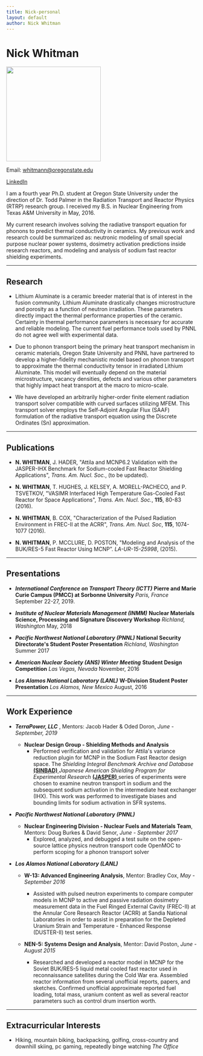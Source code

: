 ```yaml
---
title: Nick-personal
layout: default
author: Nick Whitman
---
```

Nick Whitman
================================

<img src="{{ site.url }}users/whitmann/images/headshot.jpg" height="250" width="250">

Email: <a href="mailto:whitmann@oregonstate.edu" target="top"> whitmann@oregonstate.edu </a>

<a href="https://www.linkedin.com/in/nick-whitman-0034477b" target="top"> LinkedIn </a>

I am a fourth year Ph.D. student at Oregon State University under the direction of Dr. Todd Palmer in the Radiation Transport and Reactor Physics (RTRP) research group. I received my B.S. in Nuclear Engineering from Texas A&M University in May, 2016.

My current research involves solving the radiative transport equation for phonons to predict thermal conductivity in ceramics. My previous work and research could be summarized as: neutronic modeling of small special purpose nuclear power systems, dosimetry activation predictions inside research reactors, and modeling and analysis of sodium fast reactor shielding experiments.

***

## Research
* Lithium Aluminate is a ceramic breeder material that is of interest in the fusion community. Lithium Aluminate drastically changes microstructure and porosity as a function of neutron irradiation. These parameters directly impact the thermal performance properties of the ceramic. Certainty in thermal performance parameters is necessary for accurate and reliable modeling. The current fuel performance tools used by PNNL do not agree well with experimental data.

* Due to phonon transport being the primary heat transport mechanism in ceramic materials, Oregon State University and PNNL have partnered to develop a higher-fidelity mechanistic model based on phonon transport to approximate the thermal conductivity tensor in irradiated Lithium Aluminate. This model will eventually depend on the material microstructure, vacancy densities, defects and various other parameters that highly impact heat transport at the macro to micro-scale.

* We have developed an arbitrarily higher-order finite element radiation transport solver compatible with curved surfaces utilizing MFEM. This transport solver employs the Self-Adjoint Angular Flux (SAAF) formulation of the radiative transport equation using the Discrete Ordinates (Sn) approximation.

***

## Publications
* **N. WHITMAN**, J. HADER, "Attila and MCNP6.2 Validation with the JASPER-IHX Benchmark for Sodium-cooled Fast Reactor Shielding Applications", *Trans. Am. Nucl. Soc.*, (to be updated).

* **N. WHITMAN**, T. HUGHES, J. KELSEY, A. MORELL-PACHECO, and P. TSVETKOV, "VASIMR Interfaced High Temperature Gas-Cooled Fast Reactor for Space Applications", *Trans. Am. Nucl. Soc.*, **115**, 80-83 (2016).

* **N. WHITMAN**, B. COX, "Characterization of the Pulsed Radiation Environment in FREC-II at the ACRR", *Trans. Am. Nucl. Soc*, **115**, 1074-1077 (2016).

* **N. WHITMAN**, P. MCCLURE, D. POSTON, "Modeling and Analysis of the BUK/RES-5 Fast Reactor Using MCNP”. *LA-UR-15-25998*, (2015).

***

## Presentations
* ***International Conference on Transport Theory (ICTT)*** **Pierre and Marie Curie Campus (PMCC) at Sorbonne University** *Paris, France* September 22-27, 2019.

* ***Institute of Nuclear Materials Management (INMM)*** **Nuclear Materials Science, Processing
and Signature Discovery Workshop** *Richland, Washington* May, 2018

* ***Pacific Northwest National Laboratory (PNNL)*** **National Security Directorate's Student Poster Presentation** *Richland, Washington* Summer 2017

* ***American Nuclear Society (ANS) Winter Meeting*** **Student Design Competition** *Las Vegas, Nevada* November, 2016

* ***Los Alamos National Laboratory (LANL)*** **W-Division Student Poster Presentation** *Los Alamos, New Mexico* August, 2016

***

## Work Experience
* ***TerraPower, LLC*** , Mentors: Jacob Hader & Oded Doron, *June - September, 2019*
  * **Nuclear Design Group - Shielding Methods and Analysis**
    * Performed verification and validation for Attila's variance reduction plugin for MCNP in the Sodium Fast Reactor design space. The *Shielding Integral Benchmark Archive and Database* <a href="https://www.oecd-nea.org/science/wprs/shielding/" target="top"> **(SINBAD)** </a> *Japanese American Shielding Program for Experimental Research* <a href="https://www.oecd-nea.org/science/wprs/shielding/sinbad/JAS_IHX/IHX_A.HTM" target ="top"> **(JASPER)** </a> series of experiments were chosen to examine neutron transport in sodium and the subsequent sodium activation in the intermediate heat exchanger (IHX). This work was performed to investigate biases and bounding limits for sodium activation in SFR systems.

* ***Pacific Northwest National Laboratory (PNNL)***
  * **Nuclear Engineering Division - Nuclear Fuels and Materials Team**, Mentors: Doug Burkes & David Senor, *June - September 2017*
    * Explored, analyzed, and debugged a test suite on the open-source lattice physics neutron transport code OpenMOC to perform scoping for a phonon transport solver

* ***Los Alamos National Laboratory (LANL)***
  * **W-13: Advanced Engineering Analysis**, Mentor: Bradley Cox, *May - September 2016*
    * Assisted with pulsed neutron experiments to compare computer models in MCNP to active and passive radiation dosimetry measurement data in the Fuel Ringed External Cavity (FREC-II) at the Annular Core Research Reactor (ACRR) at Sandia National Laboratories in order to assist in preparation for the Depleted Uranium Strain and Temperature - Enhanced Response (DUSTER-II) test series.

  * **NEN-5: Systems Design and Analysis**, Mentor: David Poston, *June - August 2015*
    * Researched and developed a reactor model in MCNP for the Soviet BUK/RES-5 liquid metal cooled fast reactor used in reconnaissance satellites during the Cold War era. Assembled reactor information from several unofficial reports, papers, and sketches. Confirmed unofficial approximate reported fuel loading, total mass, uranium content as well as several reactor parameters such as control drum insertion worth.

***

## Extracurricular Interests
* Hiking, mountain biking, backpacking, golfing, cross-country and downhill skiing, pc gaming, repeatedly binge watching *The Office*
